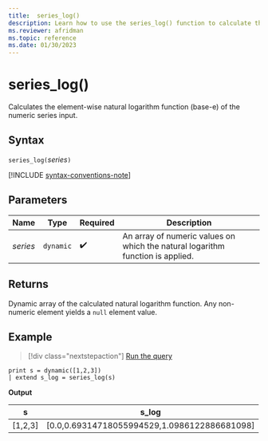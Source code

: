 ```yaml
---
title:  series_log()
description: Learn how to use the series_log() function to calculate the element-wise natural logarithm function (base-e) of the numeric series input.
ms.reviewer: afridman
ms.topic: reference
ms.date: 01/30/2023
---
```

# series_log()

Calculates the element-wise natural logarithm function (base-e) of the numeric series input.

## Syntax

`series_log(`*series*`)`

[!INCLUDE [syntax-conventions-note](../../includes/syntax-conventions-note.md)]

## Parameters

| Name | Type | Required | Description |
|--|--|--|--|
| *series* | `dynamic` |  :heavy_check_mark: | An array of numeric values on which the natural logarithm function is applied.|

## Returns

Dynamic array of the calculated natural logarithm function. Any non-numeric element yields a `null` element value.

## Example

> [!div class="nextstepaction"]
> <a href="https://dataexplorer.azure.com/clusters/help/databases/Samples?query=H4sIAAAAAAAAAysoyswrUShWsFVIqcxLzM1M1og21DHSMY7V5KpRSK0oSc1LUSiOz8lPB6ooTi3KTAVzNIo1AcJsOMY5AAAA" target="_blank">Run the query</a>

```kusto
print s = dynamic([1,2,3])
| extend s_log = series_log(s)
```

**Output**

|s|s_log|
|---|---|
|[1,2,3]|[0.0,0.69314718055994529,1.0986122886681098]|
